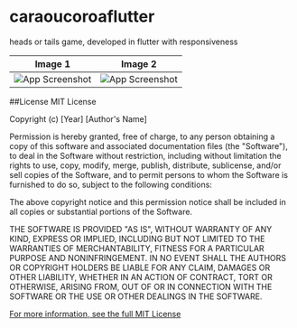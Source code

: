 # caraoucoroaflutter
heads or tails game, developed in flutter with responsiveness

| Image 1 | Image 2 | 
|----------|----------|
| ![App Screenshot](screenshots/1.jpeg) | ![App Screenshot](screenshots/2.jpeg) | !

##License
MIT License

Copyright (c) [Year] [Author's Name]

Permission is hereby granted, free of charge, to any person obtaining a copy
of this software and associated documentation files (the "Software"), to deal
in the Software without restriction, including without limitation the rights
to use, copy, modify, merge, publish, distribute, sublicense, and/or sell
copies of the Software, and to permit persons to whom the Software is
furnished to do so, subject to the following conditions:

The above copyright notice and this permission notice shall be included in all
copies or substantial portions of the Software.

THE SOFTWARE IS PROVIDED "AS IS", WITHOUT WARRANTY OF ANY KIND, EXPRESS OR
IMPLIED, INCLUDING BUT NOT LIMITED TO THE WARRANTIES OF MERCHANTABILITY,
FITNESS FOR A PARTICULAR PURPOSE AND NONINFRINGEMENT. IN NO EVENT SHALL THE
AUTHORS OR COPYRIGHT HOLDERS BE LIABLE FOR ANY CLAIM, DAMAGES OR OTHER
LIABILITY, WHETHER IN AN ACTION OF CONTRACT, TORT OR OTHERWISE, ARISING FROM,
OUT OF OR IN CONNECTION WITH THE SOFTWARE OR THE USE OR OTHER DEALINGS IN THE
SOFTWARE.

[For more information, see the full MIT License](https://opensource.org/licenses/MIT)
